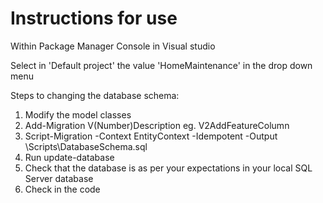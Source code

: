 # Instructions for use

Within Package Manager Console in Visual studio

Select in 'Default project' the value 'HomeMaintenance' in the drop down menu

Steps to changing the database schema:
1. Modify the model classes
1. Add-Migration V(Number)Description eg. V2AddFeatureColumn
1. Script-Migration -Context EntityContext -Idempotent -Output \Scripts\DatabaseSchema.sql
1. Run update-database
1. Check that the database is as per your expectations in your local SQL Server database
1. Check in the code